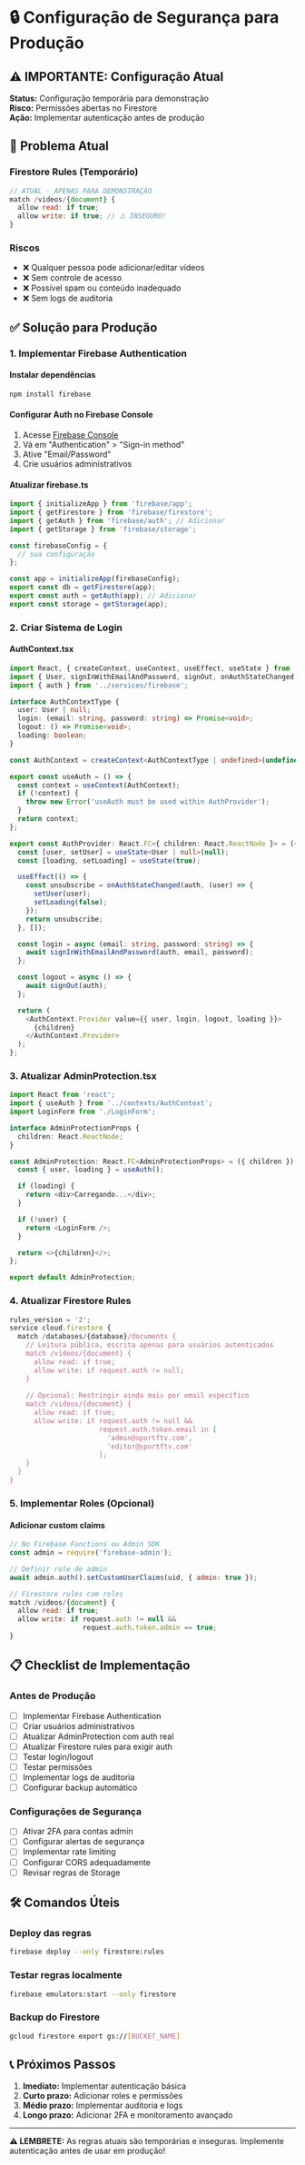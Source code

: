 # 🔒 Configuração de Segurança para Produção

## ⚠️ IMPORTANTE: Configuração Atual

**Status:** Configuração temporária para demonstração  
**Risco:** Permissões abertas no Firestore  
**Ação:** Implementar autenticação antes de produção

## 🚨 Problema Atual

### Firestore Rules (Temporário)
```javascript
// ATUAL - APENAS PARA DEMONSTRAÇÃO
match /videos/{document} {
  allow read: if true;
  allow write: if true; // ⚠️ INSEGURO!
}
```

### Riscos
- ❌ Qualquer pessoa pode adicionar/editar vídeos
- ❌ Sem controle de acesso
- ❌ Possível spam ou conteúdo inadequado
- ❌ Sem logs de auditoria

## ✅ Solução para Produção

### 1. Implementar Firebase Authentication

#### Instalar dependências
```bash
npm install firebase
```

#### Configurar Auth no Firebase Console
1. Acesse [Firebase Console](https://console.firebase.google.com)
2. Vá em "Authentication" > "Sign-in method"
3. Ative "Email/Password"
4. Crie usuários administrativos

#### Atualizar firebase.ts
```typescript
import { initializeApp } from 'firebase/app';
import { getFirestore } from 'firebase/firestore';
import { getAuth } from 'firebase/auth'; // Adicionar
import { getStorage } from 'firebase/storage';

const firebaseConfig = {
  // sua configuração
};

const app = initializeApp(firebaseConfig);
export const db = getFirestore(app);
export const auth = getAuth(app); // Adicionar
export const storage = getStorage(app);
```

### 2. Criar Sistema de Login

#### AuthContext.tsx
```typescript
import React, { createContext, useContext, useEffect, useState } from 'react';
import { User, signInWithEmailAndPassword, signOut, onAuthStateChanged } from 'firebase/auth';
import { auth } from '../services/firebase';

interface AuthContextType {
  user: User | null;
  login: (email: string, password: string) => Promise<void>;
  logout: () => Promise<void>;
  loading: boolean;
}

const AuthContext = createContext<AuthContextType | undefined>(undefined);

export const useAuth = () => {
  const context = useContext(AuthContext);
  if (!context) {
    throw new Error('useAuth must be used within AuthProvider');
  }
  return context;
};

export const AuthProvider: React.FC<{ children: React.ReactNode }> = ({ children }) => {
  const [user, setUser] = useState<User | null>(null);
  const [loading, setLoading] = useState(true);

  useEffect(() => {
    const unsubscribe = onAuthStateChanged(auth, (user) => {
      setUser(user);
      setLoading(false);
    });
    return unsubscribe;
  }, []);

  const login = async (email: string, password: string) => {
    await signInWithEmailAndPassword(auth, email, password);
  };

  const logout = async () => {
    await signOut(auth);
  };

  return (
    <AuthContext.Provider value={{ user, login, logout, loading }}>
      {children}
    </AuthContext.Provider>
  );
};
```

### 3. Atualizar AdminProtection.tsx

```typescript
import React from 'react';
import { useAuth } from '../contexts/AuthContext';
import LoginForm from './LoginForm';

interface AdminProtectionProps {
  children: React.ReactNode;
}

const AdminProtection: React.FC<AdminProtectionProps> = ({ children }) => {
  const { user, loading } = useAuth();

  if (loading) {
    return <div>Carregando...</div>;
  }

  if (!user) {
    return <LoginForm />;
  }

  return <>{children}</>;
};

export default AdminProtection;
```

### 4. Atualizar Firestore Rules

```javascript
rules_version = '2';
service cloud.firestore {
  match /databases/{database}/documents {
    // Leitura pública, escrita apenas para usuários autenticados
    match /videos/{document} {
      allow read: if true;
      allow write: if request.auth != null;
    }
    
    // Opcional: Restringir ainda mais por email específico
    match /videos/{document} {
      allow read: if true;
      allow write: if request.auth != null && 
                      request.auth.token.email in [
                        'admin@sportftv.com',
                        'editor@sportftv.com'
                      ];
    }
  }
}
```

### 5. Implementar Roles (Opcional)

#### Adicionar custom claims
```javascript
// No Firebase Functions ou Admin SDK
const admin = require('firebase-admin');

// Definir role de admin
await admin.auth().setCustomUserClaims(uid, { admin: true });

// Firestore rules com roles
match /videos/{document} {
  allow read: if true;
  allow write: if request.auth != null && 
                  request.auth.token.admin == true;
}
```

## 📋 Checklist de Implementação

### Antes de Produção
- [ ] Implementar Firebase Authentication
- [ ] Criar usuários administrativos
- [ ] Atualizar AdminProtection com auth real
- [ ] Atualizar Firestore rules para exigir auth
- [ ] Testar login/logout
- [ ] Testar permissões
- [ ] Implementar logs de auditoria
- [ ] Configurar backup automático

### Configurações de Segurança
- [ ] Ativar 2FA para contas admin
- [ ] Configurar alertas de segurança
- [ ] Implementar rate limiting
- [ ] Configurar CORS adequadamente
- [ ] Revisar regras de Storage

## 🛠️ Comandos Úteis

### Deploy das regras
```bash
firebase deploy --only firestore:rules
```

### Testar regras localmente
```bash
firebase emulators:start --only firestore
```

### Backup do Firestore
```bash
gcloud firestore export gs://[BUCKET_NAME]
```

## 📞 Próximos Passos

1. **Imediato:** Implementar autenticação básica
2. **Curto prazo:** Adicionar roles e permissões
3. **Médio prazo:** Implementar auditoria e logs
4. **Longo prazo:** Adicionar 2FA e monitoramento avançado

---

**⚠️ LEMBRETE:** As regras atuais são temporárias e inseguras. Implemente autenticação antes de usar em produção!